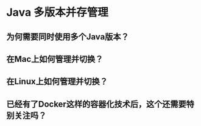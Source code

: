 # Java 多版本并存管理



## 为何需要同时使用多个Java版本？



## 在Mac上如何管理并切换？



## 在Linux上如何管理并切换？



## 已经有了Docker这样的容器化技术后，这个还需要特别关注吗？

